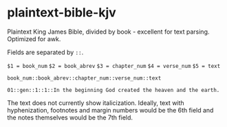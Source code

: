 # plaintext-bible-kjv
Plaintext King James Bible, divided by book - excellent for text parsing. Optimized for awk.

Fields are separated by `::`.

`$1 = book_num`
`$2 = book_abrev`
`$3 = chapter_num`
`$4 = verse_num`
`$5 = text`

`book_num::book_abrev::chapter_num::verse_num::text`

`01::gen::1::1::In the beginning God created the heaven and the earth.`

The text does not currently show italicization. Ideally, text with hyphenization, footnotes and margin numbers would be the 6th field and the notes themselves would be the 7th field.
